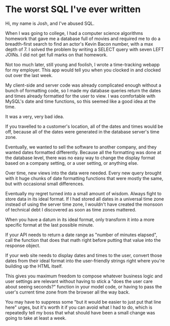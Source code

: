# The worst SQL I've ever written

Hi, my name is Josh, and I've abused SQL.

When I was going to college, I had a computer science algorithms homework that gave me a database full of movies and required me to do a breadth-first search to find an actor's Kevin Bacon number, with a max depth of 7.  I solved the problem by writing a SELECT query with seven LEFT JOINs.  I did not get full marks on that homework.

Not too much later, still young and foolish, I wrote a time-tracking webapp for my employer.  This app would tell you when you clocked in and clocked out over the last week.

My client-side and server code was already complicated enough without a bunch of formatting code, so I made my database queries return the dates and times already formatted for the user to view.  I was comfortable with MySQL's date and time functions, so this seemed like a good idea at the time.

It was a very, very bad idea.

If you travelled to a customer's location, all of the dates and times would be off, because all of the dates were generated in the database server's time zone.

Eventually, we wanted to sell the software to another company, and they wanted dates formatted differently.  Because all the formatting was done at the database level, there was no easy way to change the display format based on a company setting, or a user setting, or anything else.

Over time, new views into the data were needed.  Every new query brought with it huge chunks of date formatting functions that were mostly the same, but with occasional small differences.

Eventually my regret turned into a small amount of wisdom.  Always fight to store data in its ideal format.  If I had stored all dates in a universal time zone instead of using the server time zone, I wouldn't have created the monsoon of technical debt I discovered as soon as time zones mattered.

When you have a datum in its ideal format, only transform it into a more specific format at the last possible minute.

If your API needs to return a date range as "number of minutes elapsed", call the function that does that math right before putting that value into the response object.

If your web site needs to display dates and times to the user, convert those dates from their ideal format into the user-friendly strings right where you're building up the HTML itself.

This gives you maximum freedom to compose whatever business logic and user settings are relevant without having to stick a "does the user care about seeing seconds?" function in your model code, or having to pass the user's current time zone from the browser all the way back.

You may have to suppress some "but it would be easier to just put that line here" urges, but it's worth it if you can avoid what I had to do, which is repeatedly tell my boss that what should have been a small change was going to take at least a week.

